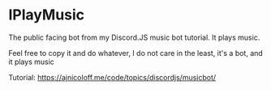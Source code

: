 # IPlayMusic
The public facing bot from my Discord.JS music bot tutorial. It plays music.


Feel free to copy it and do whatever, I do not care in the least, it's a bot, and it plays music

Tutorial: https://ajnicoloff.me/code/topics/discordjs/musicbot/
